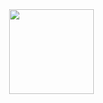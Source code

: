 <div id="header" align="center">
  
</div>

<div id="header" align="center">
  <img src="https://media.giphy.com/media/LMt9638dO8dftAjtco/giphy.gif" width="150"/>
</div>


<!--
**yo1am1/yo1am1** is a ✨ _special_ ✨ repository because its `README.md` (this file) appears on your GitHub profile.

Here are some ideas to get you started:

- 🔭 I’m currently working on ...
- 🌱 I’m currently learning ...
- 👯 I’m looking to collaborate on ...
- 🤔 I’m looking for help with ...
- 💬 Ask me about ...
- 📫 How to reach me: ...
- 😄 Pronouns: ...
- ⚡ Fun fact: ...
-->
